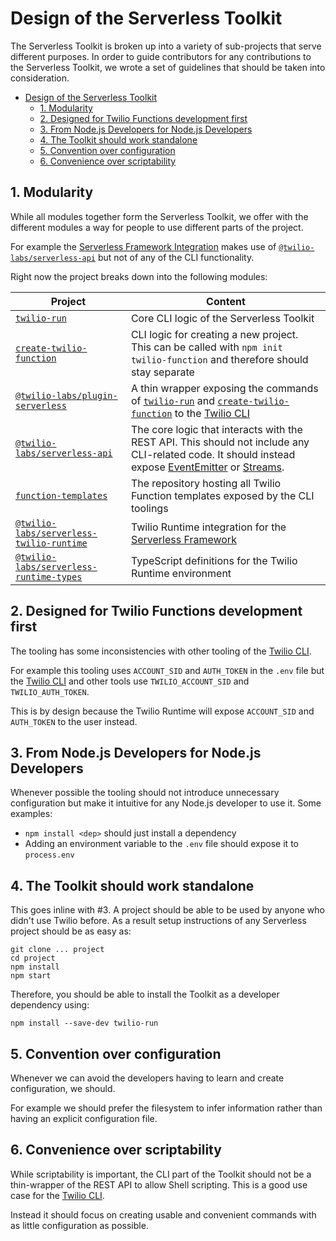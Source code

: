 # Design of the Serverless Toolkit

The Serverless Toolkit is broken up into a variety of sub-projects that serve
different purposes. In order to guide contributors for any contributions to the
Serverless Toolkit, we wrote a set of guidelines that should be taken into
consideration.

- [Design of the Serverless Toolkit](#design-of-the-serverless-toolkit)
  - [1. Modularity](#1-modularity)
  - [2. Designed for Twilio Functions development first](#2-designed-for-twilio-functions-development-first)
  - [3. From Node.js Developers for Node.js Developers](#3-from-nodejs-developers-for-nodejs-developers)
  - [4. The Toolkit should work standalone](#4-the-toolkit-should-work-standalone)
  - [5. Convention over configuration](#5-convention-over-configuration)
  - [6. Convenience over scriptability](#6-convenience-over-scriptability)

## 1. Modularity

While all modules together form the Serverless Toolkit, we offer with the
different modules a way for people to use different parts of the project.

For example the [Serverless Framework Integration][`@twilio-labs/serverless-twilio-runtime`] makes use of [`@twilio-labs/serverless-api`] but not of any of the CLI functionality.

Right now the project breaks down into the following modules:

| Project                                    | Content                                                                                                                                                                                                                       |
| ------------------------------------------ | ----------------------------------------------------------------------------------------------------------------------------------------------------------------------------------------------------------------------------- |
| [`twilio-run`]                             | Core CLI logic of the Serverless Toolkit                                                                                                                                                                                      |
| [`create-twilio-function`]                 | CLI logic for creating a new project. This can be called with `npm init twilio-function` and therefore should stay separate                                                                                                   |
| [`@twilio-labs/plugin-serverless`]         | A thin wrapper exposing the commands of [`twilio-run`] and [`create-twilio-function`] to the [Twilio CLI]                                                                                                                     |
| [`@twilio-labs/serverless-api`]            | The core logic that interacts with the REST API. This should not include any CLI-related code. It should instead expose [EventEmitter](https://nodejs.org/api/events.html) or [Streams](https://nodejs.org/api/streams.html). |
| [`function-templates`]                     | The repository hosting all Twilio Function templates exposed by the CLI toolings                                                                                                                                              |
| [`@twilio-labs/serverless-twilio-runtime`] | Twilio Runtime integration for the [Serverless Framework](https://serverless.com/)                                                                                                                                            |
| [`@twilio-labs/serverless-runtime-types`]  | TypeScript definitions for the Twilio Runtime environment                                                                                                                                                                     |

## 2. Designed for Twilio Functions development first

The tooling has some inconsistencies with other tooling of the [Twilio CLI].

For example this tooling uses `ACCOUNT_SID` and `AUTH_TOKEN` in the `.env` file
but the [Twilio CLI] and other tools use `TWILIO_ACCOUNT_SID` and `TWILIO_AUTH_TOKEN`.

This is by design because the Twilio Runtime will expose `ACCOUNT_SID` and
`AUTH_TOKEN` to the user instead.

## 3. From Node.js Developers for Node.js Developers

Whenever possible the tooling should not introduce unnecessary configuration but
make it intuitive for any Node.js developer to use it. Some examples:

- `npm install <dep>` should just install a dependency
- Adding an environment variable to the `.env` file should expose it to `process.env`

## 4. The Toolkit should work standalone

This goes inline with #3. A project should be able to be used by anyone who didn't use
Twilio before. As a result setup instructions of any Serverless project should be as
easy as:

```
git clone ... project
cd project
npm install
npm start
```

Therefore, you should be able to install the Toolkit as a developer dependency
using:

```
npm install --save-dev twilio-run
```

## 5. Convention over configuration

Whenever we can avoid the developers having to learn and create configuration, we should.

For example we should prefer the filesystem to infer information rather than
having an explicit configuration file.

## 6. Convenience over scriptability

While scriptability is important, the CLI part of the Toolkit should not be a thin-wrapper
of the REST API to allow Shell scripting. This is a good use case for the [Twilio CLI].

Instead it should focus on creating usable and convenient commands with as little configuration as possible.

[`twilio-run`]: https://npm.im/twilio-run
[`create-twilio-function`]: https://npm.im/create-twilio-function
[`@twilio-labs/plugin-serverless`]: https://npm.im/@twilio-labs/plugin-serverless
[`@twilio-labs/serverless-api`]: https://npm.im/@twilio-labs/serverless-api
[`@twilio-labs/serverless-runtime-types`]: https://npm.im/@twilio-labs/serverless-runtime-types
[`@twilio-labs/serverless-twilio-runtime`]: https://npm.im/@twilio-labs/serverless-twilio-runtime
[`function-templates`]: https://github.com/twilio-labs/function-templates
[twilio cli]: https://twilio.com/docs/cli
